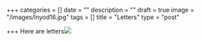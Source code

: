 +++
categories = []
date = ""
description = ""
draft = true
image = "/images/lnyod16.jpg"
tags = []
title = "Letters"
type = "post"

+++
Here are letters![](/images/lnyod16.jpg)